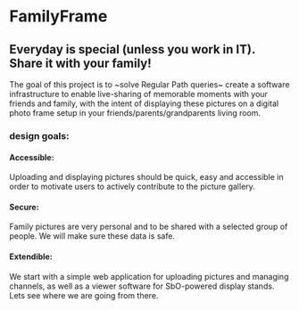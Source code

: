 # FamilyFrame

## Everyday is special (unless you work in IT). Share it with your family!

The goal of this project is to ~solve Regular Path queries~ create a software infrastructure to enable live-sharing of memorable moments with your friends and family, with the intent of displaying these pictures on a digital photo frame setup in your friends/parents/grandparents living room.

### design goals:
#### Accessible: 
Uploading and displaying pictures should be quick, easy and accessible in order to motivate users to actively contribute to the picture gallery.

#### Secure: 
Family pictures are very personal and to be shared with a selected group of people. We will make sure these data is safe.

#### Extendible: 
We start with a simple web application for uploading pictures and managing channels, as well as a viewer software for SbO-powered display stands. Lets see where we are going from there.

